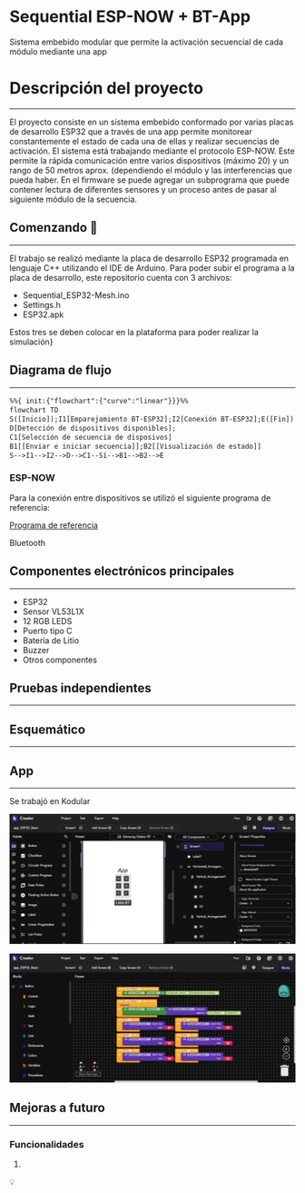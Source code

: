 # Sequential ESP-NOW + BT-App

Sistema embebido modular que permite la activación secuencial de cada módulo mediante una app

# Descripción del proyecto

---

El proyecto consiste en un sistema embebido conformado por varias placas de desarrollo ESP32 que a través de una app permite monitorear constantemente el estado de cada una de ellas y realizar secuencias de activación. El sistema está trabajando mediante el protocolo ESP-NOW. Este permite la rápida comunicación entre varios dispositivos (máximo 20) y un rango de 50 metros aprox. (dependiendo el módulo y las interferencias que pueda haber. En el firmware se puede agregar un subprograma que puede contener lectura de diferentes sensores y un proceso antes de pasar al siguiente módulo de la secuencia.

## Comenzando ****🚀****

---

El trabajo se realizó mediante la placa de desarrollo ESP32 programada en lenguaje C++ utilizando el IDE de Arduino. Para poder subir el programa a la placa de desarrollo, este repositorio cuenta con 3 archivos:

- Sequential_ESP32-Mesh.ino
- Settings.h
- ESP32.apk

Estos tres se deben colocar en la plataforma para poder realizar la simulación}

## Diagrama de flujo

---

```mermaid
%%{ init:{"flowchart":{"curve":"linear"}}}%%
flowchart TD
S([Inicio]);I1[Emparejamiento BT-ESP32];I2[Conexión BT-ESP32];E([Fin])
D[Detección de dispositivos disponibles];
C1[Selección de secuencia de disposivos]
B1[[Enviar e iniciar secuencia]];B2[[Visualización de estado]]
S-->I1-->I2-->D-->C1--Sí-->B1-->B2-->E
```

### ESP-NOW

Para la conexión entre dispositivos se utilizó el siguiente programa de referencia:

[Programa de referencia](https://github.com/techiesms/ESPNOW-Many-to-Many-Communication/blob/main/ESPNOW_Many2Many/ESPNOW_Many2Many.ino)

Bluetooth

## Componentes electrónicos principales

---

- ESP32
- Sensor VL53L1X
- 12 RGB LEDS
- Puerto tipo C
- Batería de Litio
- Buzzer
- Otros componentes

## Pruebas independientes

---

## Esquemático

---

## App

---

Se trabajó en Kodular

![Untitled](Sequential%20ESP-NOW%20+%20BT-App%2044df39a8517d453991111a196a7e753f/Untitled.png)

![Untitled](Sequential%20ESP-NOW%20+%20BT-App%2044df39a8517d453991111a196a7e753f/Untitled%201.png)

## Mejoras a futuro

---

### Funcionalidades

1. 

<aside>
💡

</aside>